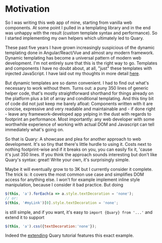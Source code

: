 # Motivation

So I was writing this web app of mine, starting from vanilla web components. At some point I pulled in a templating library and in the end was unhappy with the result (custom template syntax and performance). So I started implementing my own helpers which ultimately led to Quary.

These past five years I have grown increasingly suspicious of the dynamic templating done in Angular/React/Vue and almost any modern framework. Dynamic templating has become a universal pattern of modern web development. I'm not entirely sure that this is the right way to go. Templates and components I have no doubt about, at all, "just" these templates with injected JavaScript. I have laid out my thoughts in more detail [here](https://blog.roggendorf.pro/2018/11/15/web-platform-to-the-rescue/).

But dynamic templates are so damn convenient. I had to find out what's necessary to work without them. Turns out: a puny 350 lines of generic helper code, that's mostly straightforward shorthand for things already on the platform plus a bit of array and conditional templating. And this tiny bit of code did not just keep me barely afloat: Components written with it are concise, expressive and very readable and maintainable and - if done right - leave any framework-developed app yelping in the dust with regards to footprint an performance. Most importantly: any web developer with some worthwhile experience of working with actual DOM and Javascript can tell immediately what's going on.

So that is Quary: A showcase and plea for another approach to web development. It's so tiny that there's little hurdle to using it. Costs next to nothing footprint-wise and if it breaks on you, you can easily fix it, 'cause it's just 350 lines. If you think the approach sounds interesting but don't like Quary's syntax: great! Write your own, it's surprisingly simple.

Maybe it will eventually grow to to 3K but I currently consider it complete. The trick is: it covers the most common use case and simplifies DOM access for anything else. I won't for example implement inline style manipulation, because I consider it bad practice. But doing
```js
$(this, 'a').forEach(a => a.style.textDecoration = 'none');
// or:
$(this, '#myLink')[0].style.textDecoration = 'none';
```
is still simple, and if you want, it's easy to `import {Quary} from '...'` and extend it to support
```js
$(this, 'a').css({textDecoration:'none'});
```
Indeed the [extending](https://github.com/schrotie/quary/tree/master/demo/extend) Quary tutorial features this exact example.
